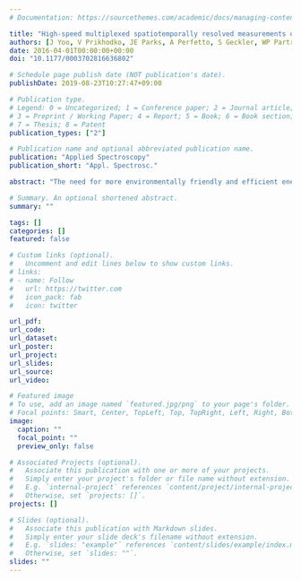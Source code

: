 ```yaml
---
# Documentation: https://sourcethemes.com/academic/docs/managing-content/

title: "High-speed multiplexed spatiotemporally resolved measurements of exhaust gas recirculation dynamics in a multi-cylinder engine using laser absorption spectroscopy"
authors: [J Yoo, V Prikhodko, JE Parks, A Perfetto, S Geckler, WP Partridge]
date: 2016-04-01T00:00:00+00:00
doi: "10.1177/0003702816636802"

# Schedule page publish date (NOT publication's date).
publishDate: 2019-08-23T10:27:47+09:00

# Publication type.
# Legend: 0 = Uncategorized; 1 = Conference paper; 2 = Journal article;
# 3 = Preprint / Working Paper; 4 = Report; 5 = Book; 6 = Book section;
# 7 = Thesis; 8 = Patent
publication_types: ["2"]

# Publication name and optional abbreviated publication name.
publication: "Applied Spectroscopy"
publication_short: "Appl. Spectrosc."

abstract: "The need for more environmentally friendly and efficient energy conversion is of paramount importance in developing and designing next-generation internal combustion (IC) engines for transportation applications. One effective solution to reducing emissions of mono-nitrogen oxides (NOx) is exhaust gas recirculation (EGR), which has been widely implemented in modern vehicles. However, cylinder-to-cylinder and cycle-to-cycle variations in the charge-gas uniformity can be a major barrier to optimum EGR implementation on multi-cylinder engines, and can limit performance, stability, and efficiency. Precise knowledge and fine control over the EGR system is therefore crucial, particularly for optimizing advanced engine concepts such as reactivity controlled compression ignition (RCCI). An absorption-based laser diagnostic was developed to study spatiotemporal charge-gas distributions in an IC engine intake manifold in real-time. The laser was tuned to an absorption band of carbon dioxide (CO2), a standard exhaust-gas marker, near 2.7 µm. The sensor was capable of probing four separate measurement locations simultaneously, and independently analyzing EGR fraction at speeds of 5 kHz (1.2 crank-angle degree (CAD) at 1 k RPM) or faster with high accuracy. The probes were used to study spatiotemporal EGR non-uniformities in the intake manifold and ultimately promote the development of more efficient and higher performance engines."

# Summary. An optional shortened abstract.
summary: ""

tags: []
categories: []
featured: false

# Custom links (optional).
#   Uncomment and edit lines below to show custom links.
# links:
# - name: Follow
#   url: https://twitter.com
#   icon_pack: fab
#   icon: twitter

url_pdf:
url_code:
url_dataset:
url_poster:
url_project:
url_slides:
url_source:
url_video:

# Featured image
# To use, add an image named `featured.jpg/png` to your page's folder. 
# Focal points: Smart, Center, TopLeft, Top, TopRight, Left, Right, BottomLeft, Bottom, BottomRight.
image:
  caption: ""
  focal_point: ""
  preview_only: false

# Associated Projects (optional).
#   Associate this publication with one or more of your projects.
#   Simply enter your project's folder or file name without extension.
#   E.g. `internal-project` references `content/project/internal-project/index.md`.
#   Otherwise, set `projects: []`.
projects: []

# Slides (optional).
#   Associate this publication with Markdown slides.
#   Simply enter your slide deck's filename without extension.
#   E.g. `slides: "example"` references `content/slides/example/index.md`.
#   Otherwise, set `slides: ""`.
slides: ""
---
```


